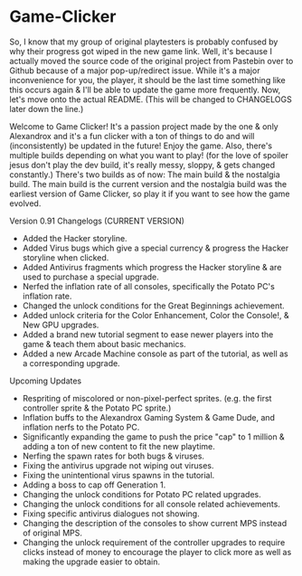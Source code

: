 # Game-Clicker
So, I know that my group of original playtesters is probably confused by why their progress got wiped in the new game link.
Well, it's because I actually moved the source code of the original project from Pastebin over to Github because of a major pop-up/redirect issue.
While it's a major inconvenience for you, the player, it should be the last time something like this occurs again & I'll be able to update the game more frequently.
Now, let's move onto the actual README. (This will be changed to CHANGELOGS later down the line.)

Welcome to Game Clicker! It's a passion project made by the one & only Alexandrox and it's a fun clicker with a ton of things to do and will (inconsistently) be updated in the future! Enjoy the game.
Also, there's multiple builds depending on what you want to play! (for the love of spoiler jesus don't play the dev build, it's really messy, sloppy, & gets changed constantly.) There's two builds as of now: The main build & the nostalgia build. The main build is the current version and the nostalgia build was the earliest version of Game Clicker, so play it if you want to see how the game evolved.

Version 0.91 Changelogs (CURRENT VERSION)
- Added the Hacker storyline.
- Added Virus bugs which give a special currency & progress the Hacker storyline when clicked.
- Added Antivirus fragments which progress the Hacker storyline & are used to purchase a special upgrade.
- Nerfed the inflation rate of all consoles, specifically the Potato PC's inflation rate.
- Changed the unlock conditions for the Great Beginnings achievement.
- Added unlock criteria for the Color Enhancement, Color the Console!, & New GPU upgrades.
- Added a brand new tutorial segment to ease newer players into the game & teach them about basic mechanics.
- Added a new Arcade Machine console as part of the tutorial, as well as a corresponding upgrade.


Upcoming Updates
- Respriting of miscolored or non-pixel-perfect sprites. (e.g. the first controller sprite & the Potato PC sprite.)
- Inflation buffs to the Alexandrox Gaming System & Game Dude, and inflation nerfs to the Potato PC.
- Significantly expanding the game to push the price "cap" to 1 million & adding a ton of new content to fit the new playtime.
- Nerfing the spawn rates for both bugs & viruses.
- Fixing the antivirus upgrade not wiping out viruses.
- Fixing the unintentional virus spawns in the tutorial.
- Adding a boss to cap off Generation 1.
- Changing the unlock conditions for Potato PC related upgrades.
- Changing the unlock conditions for all console related achievements.
- Fixing specific antivirus dialogues not showing.
- Changing the description of the consoles to show current MPS instead of original MPS.
- Changing the unlock requirement of the controller upgrades to require clicks instead of money to encourage the player to click more as well as making the upgrade easier to obtain.

